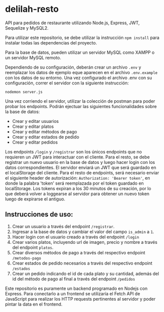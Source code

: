 # delilah-resto
API para pedidos de restaurante utilizando Node.js, Express, JWT, Sequelize y MySQL2.


Para utilizar este repositorio, se debe utilizar la instrucción `npm install` para instalar todas las dependencias del proyecto.

Para la base de datos, pueden utilizar un servidor MySQL como XAMPP o un servidor MySQL remoto.

Dependiendo de su configuración, deberán crear un archivo `.env` y reemplazar los datos de ejemplo eque aparecen en el archivo `.env.example` con los datos de su entorno.
Una vez configurado el archivo .env con su configuración, correr el servidor con la siguiente instrucción:

`nodemon server.js`

Una vez corriendo el servidor, utilizar la colección de postman para poder probar los endpoints. Podrán ejectuar las siguientes funcionalidades sobre la base de datos:

- Crear y editar usuarios
- Crear y editar platos
- Crear y editar métodos de pago
- Crear y editar estados de pedido
- Crear y editar pedidos

Los endpoints `/login` y `/registrar` son los únicos endpoints que no requieren un JWT para interactuar con el cliente. Para el resto, se debe registrar un nuevo usuario en la base de datos y luego hacer login con los datos correspondientes. El servidor enviará un JWT que será guardado en el localStorage del cliente. Para el resto de endpoints, será necesario enviar el siguiente header de autorización: `Authorization: 'Bearer token'`, en donde la palabra 'token' será reemplazada por el token guardado en localStorage. Los tokens expiran a los 30 minutos de su creación, por lo que deberá volver a loggearse al servidor para obtener un nuevo token luego de expirarse el antiguo.

## Instrucciones de uso:

1. Crear un usuario a través del endpoint `/registrar`.
2. Ingresar a la base de datos y cambiar el valor del campo `is_admin` a `1`.
3. Hacer login con el usuario creado a través del endpoint `/login`
4. Crear varios platos, incluyendo url de imagen, precio y nombre a través del endpoint `platos`.
5. Crear diversos métodos de pago a través del respectivo endpoint `/metodos-pago`
6. Crear estados de pedido necesarios a través del respectivo endpoint `/estados`
7. Crear un pedido indicando el id de cada plato y su cantidad, además del id del método de pago al final a través del endpoint `/pedidos`

Este repositorio es puramente un backend programado en Nodejs con Express. Para conectarlo a un frontend se utilizaría el Fetch API de JavaScript para realizar los HTTP requests pertinentes al servidor y poder pintar la data en el frontend.

